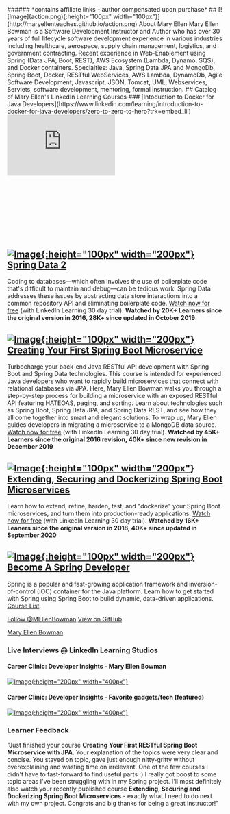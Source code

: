 <script type="text/javascript" src="https://platform.linkedin.com/badges/js/profile.js" async defer></script>
<meta name='ir-site-verification-token' value='-693129333' />
###### *contains affiliate links - author compensated upon purchase*
## [![Image](action.png){:height="100px" width="100px"}](http://maryellenteaches.github.io/action.png)   About Mary Ellen 
Mary Ellen Bowman is a Software Development Instructor and Author who has over 30 years of full lifecycle software development experience in various industries including healthcare, aerospace, supply chain management, logistics, and government contracting. Recent experience in Web-Enablement using Spring (Data JPA, Boot, REST), AWS Ecosystem (Lambda, Dynamo, SQS), and Docker containers.
Specialties: Java, Spring Data JPA and MongoDb, Spring Boot, Docker, RESTful WebServices, AWS Lambda, DynamoDb, Agile Software Development, Javascript, JSON, Tomcat, UML, Webservices, Servlets, software development, mentoring, formal instruction.
## Catalog of Mary Ellen's LinkedIn Learning Courses
### [Intoduction to Docker for Java Developers](https://www.linkedin.com/learning/introduction-to-docker-for-java-developers/zero-to-zero-to-hero?trk=embed_lil)
<div style="position:relative;height:0;padding-bottom:56.25%"><iframe width="110" height="90" src="https://www.linkedin.com/learning/embed/introduction-to-docker-for-java-developers/zero-to-zero-to-hero?autoplay=true&claim=AQF2LhPAm8pH6wAAAYE2Ew8uLDlUh7hLyXj6hsNNtdCmj1xrFoDmSWfC49I1fO46-A3aRF2iG9_Uee1oHamGLDfdL-gPOyINj6SWOrofr4k7RwCdy6FVWd1QwCWAvfZXOn8YY4G-WGNxgyqvOYFhz5wsBdnOJ0p1Da9xyr_74spQDVtAlxsLJgFX-a61HK_G_Hri7e7WtPAdxMtjug50VNmPChbIWbzqx4mMaTc8zAQfBglQMY2b5ZO5aMnog85S2q-icTFHovwc86MyIAV4zDvXahEy8qjB-X1__YGP_dYOT5uYoJ01eGs24uht6KNYkv4sMNP_j76bbrrRcbbc2OL69ikWbytXHFjtJTvn6LDLUquZ_hMyRZBkEMzN-GM_KKhLC5jwpTkmYGifrlUqazqYIMFx0zUCvmrgKIOEDcPjusEM7rmtbWiN1ZHcOkj3n9ZP2W9REuDp3SPRYO8vuXUrb9yrjbyQgs_Vl6eBLNT3ErAZ8BlRPmtzRbydyxq6pd-016Y-GnjLj-cvIMmBv-ifqu8id5WfyiHLegfkGtzBvMln1Bo66IjSGYNx291qrso2rU_06vOUn83s_vSF4t7tJkieWLcwgQ6Jnwnx8VNaf1chg_jafLAfMITAPcOEqQVIk6oFTq2Okt7tFJl1enikjNiIDfGCv-DKKCoG5H554boJgDcrWOeJjRJDS0xaccYrKfHY8Pc8UAzcZl6hkHPE01jkOn59zAewjNg9liLHqT9Kj4ghyUXTYgtQss_WO_jlSfqooyUY36MsYyveL79bIehEsIuXLghIxW-LP42nfWofN8IhQVrpooi6qfqxtWFaT4OXb1Dm3l7X-O7vx5khRAYPPi0ZYndfm3bquSuS2IKVM_zfvMvIwyZvQAGNBaHcm-4CRK4Erp5vShkWnUpeu3ipAzjTQVfOSRDS86srKfuur6kPu5MkFL2eJTMtfviUAOMT8UfakuRkS3UQnlwCRXbgUKO-6sKBPNOtMefPH-khkWGt4dxmjHI_0jWyRmsfF8tHZdRZTiBnoPlKWb1XCAeEfkxg0o06ItS2g49XAuipON37Ps6tgH-XAR5-TqbUZX0v4cCu3fOg1qxAILPik47amySPEza3f_Y8FD3s3VQU_dda-OyFA6aXtAWvnxSOGF28pIachEv8QKXELS0&lipi=urn%3Ali%3Apage%3Ad_learning_content%3BLdEUy9gfQYSchjlW53Zykg%3D%3D&licu" mozallowfullscreen="true" webkitallowfullscreen="true" allowfullscreen="true" frameborder="0" style="position:absolute;width:50%;height:50%;left:0"></iframe></div>

## [![Image](SpringData.png){:height="100px" width="200px"}   Spring Data 2](https://linkedin-learning.pxf.io/kGoYL)
Coding to databases—which often involves the use of boilerplate code that's difficult to maintain and debug—can be tedious work. Spring Data addresses these issues by abstracting data store interactions into a common repository API and eliminating boilerplate code. [Watch now for free](https://linkedin-learning.pxf.io/kGoYL) (with LinkedIn Learning 30 day trial).
**Watched by 20K+ Learners since the original version in 2016, 28K+ since updated in October 2019**

## [![Image](creating2019.png){:height="100px" width="200px"}    Creating Your First Spring Boot Microservice](http://linkedin-learning.pxf.io/KL5qy)
Turbocharge your back-end Java RESTful API development with Spring Boot and Spring Data technologies. This course is intended for experienced Java developers who want to rapidly build microservices that connect with relational databases via JPA. Here, Mary Ellen Bowman walks you through a step-by-step process for building a microservice with an exposed RESTful API featuring HATEOAS, paging, and sorting. Learn about technologies such as Spring Boot, Spring Data JPA, and Spring Data REST, and see how they all come together into smart and elegant solutions. To wrap up, Mary Ellen guides developers in migrating a microservice to a MongoDB data source. [Watch now for free](http://linkedin-learning.pxf.io/KL5qy) (with LinkedIn Learning 30 day trial).
**Watched by 45K+ Learners since the original 2016 revision, 40K+ since new revision in December 2019**

## [![Image](extending.png){:height="100px" width="200px"}   Extending, Securing and Dockerizing Spring Boot Microservices ](http://linkedin-learning.pxf.io/3aGqA)
Learn how to extend, refine, harden, test, and "dockerize" your Spring Boot microservices, and turn them into production-ready applications. [Watch now for free](http://linkedin-learning.pxf.io/3aGqA) (with LinkedIn Learning 30 day trial).
**Watched by 16K+ Leaners since the original version in 2018, 40K+ since updated in September 2020**

## [![Image](LearningPath.png){:height="100px" width="200px"} Become A Spring Developer](http://linkedin-learning.pxf.io/1kmKB)
Spring is a popular and fast-growing application framework and inversion-of-control (IOC) container for the Java platform. Learn how to get started with Spring using Spring Boot to build dynamic, data-driven applications. [Course List](http://linkedin-learning.pxf.io/1kmKB).
 

<a href="https://twitter.com/MEllenBowman?ref_src=twsrc%5Etfw" class="twitter-follow-button" data-show-count="false">Follow @MEllenBowman</a><script async src="https://platform.twitter.com/widgets.js" charset="utf-8"></script> <a href="https://github.com/maryellenteaches" class="btn">View on GitHub</a>

<div class="LI-profile-badge"  data-version="v1" data-size="large" data-locale="en_US" data-type="horizontal" data-theme="dark" data-vanity="mebowman"><a class="LI-simple-link" href='http://www.linkedin.com/in/mebowman?trk=profile-badge'>Mary Ellen Bowman</a></div>


### Live Interviews @ LinkedIn Learning Studios

#### Career Clinic: Developer Insights - Mary Ellen Bowman

[![Image](interview.png){:height="200px" width="400px"}](http://linkedin-learning.pxf.io/MV9vN)

#### Career Clinic: Developer Insights - Favorite gadgets/tech (featured)

[![Image](gadgets.png){:height="200px" width="400px"}](http://linkedin-learning.pxf.io/QX5Zo)

### Learner Feedback
"Just finished your course **Creating Your First RESTful Spring Boot Microservice with JPA**. Your explanation of the topics were very clear and concise. You stayed on topic, gave just enough nitty-gritty without overexplaining and wasting time on irrelevant. One of the few courses I didn't have to fast-forward to find useful parts :) I really got boost to some topic areas I've been struggling with in my Spring project. I'll most definitely also watch your recently published course **Extending, Securing and Dockerizing Spring Boot Microservices** - exactly what I need to do next with my own project.
Congrats and big thanks for being a great instructor!"

